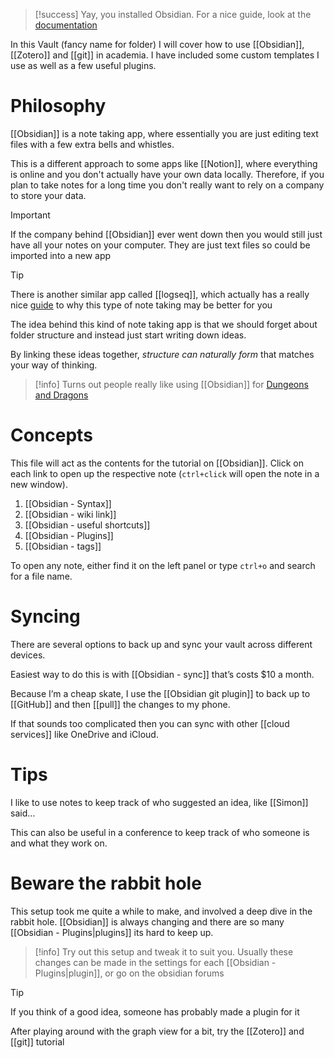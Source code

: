 > [!success] 
>  Yay, you installed Obsidian. For a nice guide, look at the [documentation](https://help.obsidian.md/Obsidian/Index)

In this Vault (fancy name for folder) I will cover how to use [[Obsidian]], [[Zotero]] and [[git]] in academia. I have included some custom templates I use as well as a few useful plugins.

# Philosophy

[[Obsidian]] is a note taking app, where essentially you are just editing text files with a few extra bells and whistles. 

This is a different approach to some apps like [[Notion]], where everything is online and you don't actually have your own data locally. Therefore, if you plan to take notes for a long time you don't really want to rely on a company to store your data.

> [!important] 
> If the company behind [[Obsidian]] ever went down then you would still just have all your notes on your computer. They are just text files so could be imported into a new app

> [!tip] 
> There is another similar app called [[logseq]], which actually has a really nice [guide](https://docs.logseq.com/#/page/start%20here) to why this type of note taking may be better for you

The idea behind this kind of note taking app is that we should forget about folder structure and instead just start writing down ideas.

By linking these ideas together, _structure can naturally form_ that matches your way of thinking.

> [!info]
> Turns out people really like using [[Obsidian]] for [Dungeons and Dragons](https://phd20.com/2021-12-20-getting-started-with-obsidian-dnd/)

# Concepts

This file will act as the contents for the tutorial on [[Obsidian]]. Click on each link to open up the respective note (`ctrl+click` will open the note in a new window).

1. [[Obsidian - Syntax]]
2. [[Obsidian - wiki link]]
3. [[Obsidian - useful shortcuts]]
4. [[Obsidian - Plugins]]
5. [[Obsidian - tags]]

To open any note, either find it on the left panel or type `ctrl+o` and search for a file name.

# Syncing
There are several options to back up and sync your vault across different devices.

Easiest way to do this is with [[Obsidian - sync]] that’s costs $10 a month.

Because I’m a cheap skate, I use the [[Obsidian git plugin]] to back up to [[GitHub]] and then [[pull]] the changes to my phone.

If that sounds too complicated then you can sync with other [[cloud services]] like OneDrive and iCloud.

# Tips

I like to use notes to keep track of who suggested an idea, like [[Simon]] said…

This can also be useful in a conference to keep track of who someone is and what they work on.

# Beware the rabbit hole

This setup took me quite a while to make, and involved a deep dive in the rabbit hole. [[Obsidian]] is always changing and there are so many [[Obsidian - Plugins|plugins]] its hard to keep up.

> [!info] 
> Try out this setup and tweak it to suit you. Usually these changes can be made in the settings for each [[Obsidian - Plugins|plugin]], or go on the obsidian forums

> [!tip] 
> If you think of a good idea, someone has probably made a plugin for it

 

After playing around with the graph view for a bit, try the [[Zotero]] and [[git]] tutorial